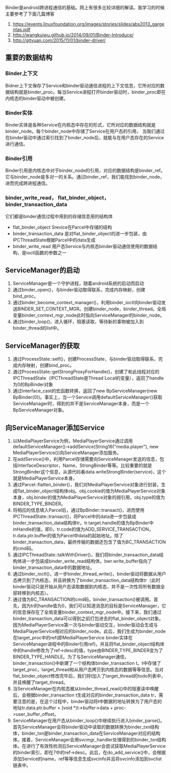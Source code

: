 Binder是android跨进程通信的基础。网上有很多比较详细的解读。我学习的时候主要参考了下面几篇博客

1. https://events.linuxfoundation.org/images/stories/slides/abs2013_gargentas.pdf
2. http://wangkuiwu.github.io/2014/09/01/Binder-Introduce/
3. http://gityuan.com/2015/11/01/binder-driver/

## 重要的数据结构
### Binder上下文
Bidner上下文保存了Service和binder驱动通信进程的上下文信息，它所对应的数据结构就是binder_proc。每当Service进程打开binder驱动时，binder_proc即在内核态的binder驱动中被创建。

### Binder实体
Binder实体是各种Service在内核态中存在的形式，它所对应的数据结构就是binder_node。每个binder_node中存储了Service在用户态的引用，
当我们通过在binder驱动中通过索引找到了binder_node后，就能与在用户态存在的Service进行通信。

### Binder引用
Binder引用是内核态中对于binder_node的引用，对应的数据结构是binder_ref。它与binder_node是多对一的关系。通过binder_ref，我们能找到binder_node，
进而完成跨进程通信。

### binder_write_read， flat_binder_object，binder_transaction_data
它们都是binder通信过程中用到的存储信息用的结构体
* flat_binder_object Srevice在Parcel中存储的结构
* binder_transaction_data 是对flat_binder_object的进一步包装，由IPCThreadState根据Parcel中的data生成
* binder_write_read 用户态Service与内核态binder驱动通信使用的数据结构，是ioctl函数的参数之一

## ServiceManager的启动

1. ServiceManager是一个守护进程，随着android系统的启动而启动
2. 通过binder_open()，与binder驱动取得联系，完成内存映射，创建bind_proc。
3. 通过binder_become_context_manager()，利用binder_ioctl向binder驱动发送BINDER_SET_CONTEXT_MGR。创建binder_node，binder_thread。全局变量binder_context_mgr_node此时指向ServiceManager的binder_node。
4. 通过binder_loop()，进入循环，阻塞读取，等待新的事物被加入到binder_thread的list中。

## ServiceManager的获取

1. 通过ProcessState::self()，创建ProcessState，与binder驱动取得联系，完成内存映射，创建bind_proc。
2. 通过ProcessState::getStrongProxyForHandle()，创建了和此线程对应的IPCThreadState（IPCThreadState是Thread Local的变量），返回了handle为0的BpBinder对象
3. 通过interface_cast<IServiceManager>的宏函数转换，返回了new BpServiceManager(new BpBinder(0))。事实上，当一个Service调用defaultServiceManager()获取ServiceManager时，得到的并不是ServiceManager本身，而是一个BpServiceManager对象。

## 向ServiceManager添加Service

1. 以MediaPlayerService为例，MediaPlayerService通过调用defaultServiceManager()->addService(String16("media.player"), new MediaPlayerService())向ServiceManager添加服务。
2. 在addService()中，利用Parcel存储需要向ServiceManager发送的信息，包括InterfaceDescriptor，Name，StrongBinder等等。比较重要的就是StrongBinder这个信息，从源代码看data.writeStrongBinder(service)，这个就是MediaPlayerService本身。
3. 通过Parcel::flatten_binder()，我们对MediaPlayerService对象进行封装，生成flat_binder_object结构体obj。obj.cookie的值为MediaPlayerService对象本身，obj.binder的值为MediaPlayerService对象的弱引用，obj.type的值为BINDER_TYPE_BINDER。
4. 将相应的信息填入Parcel后，通过BpBinder::transact()，进而使用IPCThreadState::transact()，将Parcel中的data进一步包装成binder_transaction_data结构体tr。tr.target.handle的值为BpBinder中mHandle的值，即0，tr.code的值为ADD_SERVICE_TRANSACTION，tr.data.ptr.buffer的值为Parcel中data的起始地址。除了binder_transaction_data，最终传输的数据还包含了值为BC_TRANSACTION的cmd码。
5. 通过IPCThreadState::talkWithDriver()，我们将binder_transaction_data结构体进一步包装成binder_write_read结构体。bwr.write_buffer指向了binder_transaction_data中的数据地址。
6. 通过binder_ioctl()，进一步binder_thread_write()，binder驱动将数据从用户态拷贝到了内核态，并且转换为了binder_transaction_data结构体tr（此时binder驱动只是开始从用户态读取数据到内核态，并不是一次性将所有数据全部转移到内核态）。
7. 通过值为BC_TRANSACTION的cmd码，binder_transaction()被调用。首先，因为tr的handle值为0，我们可以知道消息的目标是ServiceManager，它的信息保存在了全局变量binder_context_mgr_node中。接下来，我们通过binder_transaction_data可以得到之前打包进去的flat_binder_object对象。因为MediaPlayerService第一次与binder驱动交互，binder驱动会生成与MediaPlayerService相对应的binder_node。此后，我们生成为binder_node在target_proc中的ref(即MediaPlayerService binder实体在ServiceManager进程中的Binder引用ref)，并且将flat_binder_object结构体中的handle修改为了ref->desc的值，type由BINDER_TYPE_BINDER变为了BINDER_TYPE_HANDLE。为了与ServiceManager通信，binder_transaction()中新建了一个结构体binder_transaction t。t中存储了target_proc，target_thread和从用户态拷贝到内核态的数据等等信息。当对flat_binder_object修改完毕后，我们将t加入了target_thread的todo列表中，并且唤醒了target_thread。
8. 当ServiceManager在内核态被从binder_thread_read()中的阻塞读中唤醒后，会根据binder_transaction t生成对应的binder_transaction_data tr，需要注意的是，在这个过程中，binder驱动将t中数据的地址转换为了用户态的地址tr.data.ptr.buffer = (void *)t->buffer->data + proc->user_buffer_offset。
9. ServiceManager在用户态从binder_loop()中继续执行进入binder_parse()。首先ServiceManager会将binder驱动中读取的数据转换为binder_txn结构体，binder_txn是binder_transaction_data在ServiceManager对应的结构体。接着，ServiceManager会用svcmgr_handler处理得到的binder_txn结构体。在进行了有效性检测后ServiceManager会尝试获取MediaPlayerService的binder索引，即在7中的ref->desc。此后，在do_add_service()中，会根据添加Service的name，ref等等信息生成svcinfo并且将svcinfo添加到svclist链表中。
